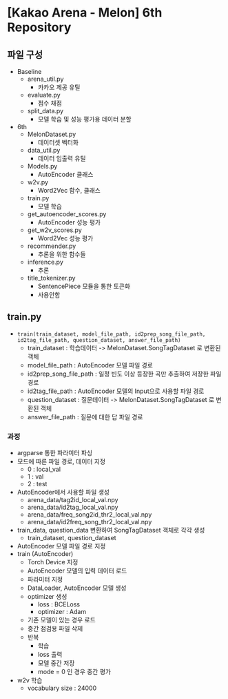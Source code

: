 # [Kakao Arena - Melon] 6th Repository

## 파일 구성
  - Baseline
    - arena_util.py 
      - 카카오 제공 유틸
    - evaluate.py
      - 점수 채점
    - split_data.py
      - 모델 학습 및 성능 평가용 데이터 분할
  - 6th
    - MelonDataset.py
      - 데이터셋 벡터화
    - data_util.py
      - 데이터 입출력 유틸
    - Models.py
      - AutoEncoder 클래스
    - w2v.py
      - Word2Vec 함수, 클래스
    - train.py
      - 모델 학습
    - get_autoencoder_scores.py
      - AutoEncoder 성능 평가
    - get_w2v_scores.py
      - Word2Vec 성능 평가
    - recommender.py
      - 추론을 위한 함수들
    - inference.py
      - 추론
    - title_tokenizer.py
      - SentencePiece 모듈을 통한 토큰화
      - 사용안함

## train.py
  - `train(train_dataset, model_file_path, id2prep_song_file_path, id2tag_file_path, question_dataset, answer_file_path)`
    - train_dataset : 학습데이터 -> MelonDataset.SongTagDataset 로 변환된 객체
    - model_file_path : AutoEncoder 모델 파일 경로
    - id2prep_song_file_path : 일정 빈도 이상 등장한 곡만 추출하여 저장한 파일 경로
    - id2tag_file_path : AutoEncoder 모델의 Input으로 사용할 파일 경로
    - question_dataset : 질문데이터 -> MelonDataset.SongTagDataset 로 변환된 객체
    - answer_file_path : 질문에 대한 답 파일 경로

### 과정
  - argparse 통한 파라미터 파싱
  - 모드에 따른 파일 경로, 데이터 지정
    - 0 : local_val
    - 1 : val
    - 2 : test
  - AutoEncoder에서 사용할 파일 생성
    - arena_data/tag2id_local_val.npy
    - arena_data/id2tag_local_val.npy
    - arena_data/freq_song2id_thr2_local_val.npy
    - arena_data/id2freq_song_thr2_local_val.npy
  - train_data, question_data 변환하여 SongTagDataset 객체로 각각 생성
    - train_dataset, question_dataset
  - AutoEncoder 모델 파일 경로 지정
  - train (AutoEncoder)
    - Torch Device 지정
    - AutoEncoder 모델의 입력 데이터 로드
    - 파라미터 지정
    - DataLoader, AutoEncoder 모델 생성
    - optimizer 생성
      - loss : BCELoss
      - optimizer : Adam
    - 기존 모델이 있는 경우 로드
    - 중간 점검용 파일 삭제
    - 반복
      - 학습
      - loss 출력
      - 모델 중간 저장
      - mode = 0 인 경우 중간 평가
  - w2v 학습
    - vocabulary size : 24000
